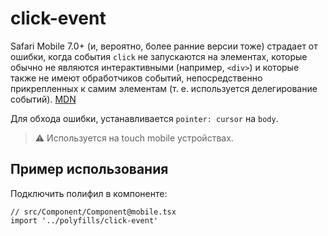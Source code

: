 # click-event

Safari Mobile 7.0+ (и, вероятно, более ранние версии тоже) страдает от ошибки, когда события `click`
не запускаются на элементах, которые обычно не являются интерактивными (например, `<div>`) и которые
также не имеют обработчиков событий, непосредственно прикрепленных к самим элементам
(т. е. используется делегирование событий). [MDN](https://developer.mozilla.org/en-US/docs/Web/API/Element/click_event)

Для обхода ошибки, устанавливается `pointer: cursor` на `body`.

> ⚠️ Используется на touch mobile устройствах.

## Пример использования

Подключить полифил в компоненте:

```tsx
// src/Component/Component@mobile.tsx
import '../polyfills/click-event'
```

